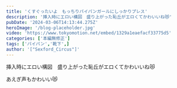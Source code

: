 ```yaml
---
title: 'くすぐったいよ　もっちりパイパンガールにしっかりプレス'
description: '挿入時にエロい構図　盛り上がった恥丘がエロくてかわいいね😻'
pubDate: '2024-03-06T14:13:44.275Z'
heroImage: '/blog-placeholder.jpg'
video: 'https://www.tokyomotion.net/embed/1329a1eaefacf33775d5'
categories: ['本編無修正']
tags: ['パイパン','靴下',]
author: '["Sexford_Circus"]'
---
```


挿入時にエロい構図　盛り上がった恥丘がエロくてかわいいね😻

あえぎ声もかわいい😻




